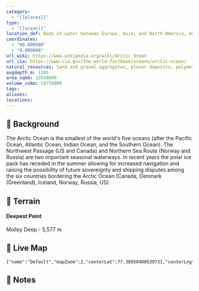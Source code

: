 ```yaml
---
category:
  - "[[places]]"
type:
  - "[[ocean]]"
location_def: Body of water between Europe, Asia, and North America, mostly north of the Arctic Circle
coordinates:
  - "90.000000"
  - "0.000000"
url_wiki: https://www.wikipedia.org/wiki/Arctic_Ocean
url_cia: https://www.cia.gov/the-world-factbook/oceans/arctic-ocean/
natural_resources: Sand and gravel aggregates, placer deposits, polymetallic nodules, oil and gas fields, fish, marine mammals (seals and whales)
avgdepth_m: 1205
area_sqkm: 15558000
volume_cukm: 18750000
tags: 
aliases: 
locations:
---
```

## 🌱 Background
The Arctic Ocean is the smallest of the world's five oceans (after the Pacific Ocean, Atlantic Ocean, Indian Ocean, and the Southern Ocean). The Northwest Passage (US and Canada) and Northern Sea Route (Norway and Russia) are two important seasonal waterways. In recent years the polar ice pack has receded in the summer allowing for increased navigation and raising the possibility of future sovereignty and shipping disputes among the six countries bordering the Arctic Ocean (Canada, Denmark (Greenland), Iceland, Norway, Russia, US).

## 🌊 Terrain
#### Deepest Point
Molloy Deep - 5,577 m

## 📡 Live Map
```mapview
{"name":"Default","mapZoom":2,"centerLat":77.38950400539731,"centerLng":187.20740022123374,"query":"","chosenMapSource":0}
```

## 📒 Notes

